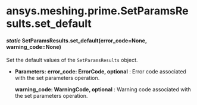<a id="ansys-meshing-prime-setparamsresults-set-default"></a>

# ansys.meshing.prime.SetParamsResults.set_default

<a id="ansys.meshing.prime.SetParamsResults.set_default"></a>

#### *static* SetParamsResults.set_default(error_code=None, warning_code=None)

Set the default values of the `SetParamsResults` object.

* **Parameters:**
  **error_code: ErrorCode, optional**
  : Error code associated with the set parameters operation.

  **warning_code: WarningCode, optional**
  : Warning code associated with the set parameters operation.

<!-- !! processed by numpydoc !! -->
